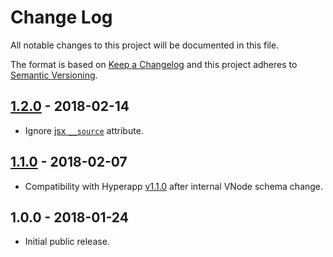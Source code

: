 # Change Log

All notable changes to this project will be documented in this file.

The format is based on [Keep a Changelog](http://keepachangelog.com/en/1.0.0/)
and this project adheres to [Semantic Versioning](http://semver.org/spec/v2.0.0.html).

## [1.2.0] - 2018-02-14

* Ignore [jsx `__source`](https://babeljs.io/docs/plugins/transform-react-jsx-source/) attribute.

## [1.1.0] - 2018-02-07

* Compatibility with Hyperapp [v1.1.0](https://github.com/hyperapp/hyperapp/releases/tag/1.1.0)
  after internal VNode schema change.

## 1.0.0 - 2018-01-24

* Initial public release.

[Unreleased]: https://github.com/HyperappCommunity/hyperapp-render/compare/v1.2.0...HEAD
[1.2.0]: https://github.com/HyperappCommunity/hyperapp-render/compare/v1.1.0...v1.2.0
[1.1.0]: https://github.com/HyperappCommunity/hyperapp-render/compare/v1.0.0...v1.1.0
